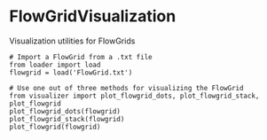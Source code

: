 # FlowGridVisualization
Visualization utilities for FlowGrids

~~~~{.python}
# Import a FlowGrid from a .txt file
from loader import load
flowgrid = load('FlowGrid.txt')

# Use one out of three methods for visualizing the FlowGrid 
from visualizer import plot_flowgrid_dots, plot_flowgrid_stack, plot_flowgrid
plot_flowgrid_dots(flowgrid)
plot_flowgrid_stack(flowgrid)
plot_flowgrid(flowgrid)
~~~~
